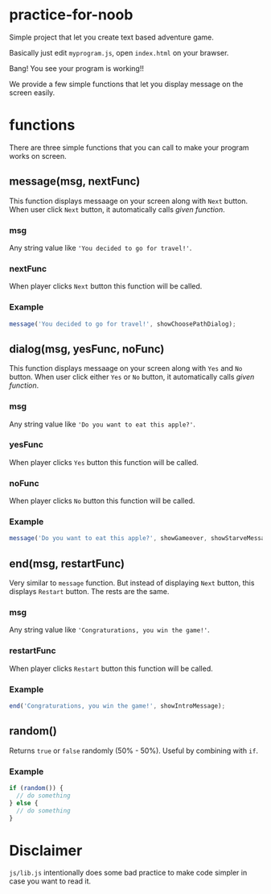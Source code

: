 # practice-for-noob

Simple project that let you create text based adventure game.

Basically just edit `myprogram.js`, open `index.html` on your brawser.

Bang! You see your program is working!!

We provide a few simple functions that let you display message on the screen easily.


# functions

There are three simple functions that you can call to make your program works on screen.

## message(msg, nextFunc)

This function displays messaage on your screen along with `Next` button.
When user click `Next` button, it automatically calls *given function*.

### msg

Any string value like `'You decided to go for travel!'`.

### nextFunc

When player clicks `Next` button this function will be called.

### Example

```javascript
message('You decided to go for travel!', showChoosePathDialog);
```


## dialog(msg, yesFunc, noFunc)

This function displays messaage on your screen along with `Yes` and `No` button.
When user click either `Yes` or `No` button, it automatically calls *given function*.

### msg

Any string value like `'Do you want to eat this apple?'`.

### yesFunc

When player clicks `Yes` button this function will be called.

### noFunc

When player clicks `No` button this function will be called.


### Example

```javascript
message('Do you want to eat this apple?', showGameover, showStarveMessage);
```


## end(msg, restartFunc)

Very similar to `message` function. But instead of displaying `Next` button, this displays `Restart` button.
The rests are the same.

### msg

Any string value like `'Congraturations, you win the game!'`.

### restartFunc

When player clicks `Restart` button this function will be called.

### Example

```javascript
end('Congraturations, you win the game!', showIntroMessage);
```


## random()

Returns `true` or `false` randomly (50% - 50%).
Useful by combining with `if`.

### Example

```javascript
if (random()) {
  // do something
} else {
  // do something
}
```


# Disclaimer
`js/lib.js` intentionally does some bad practice to make code simpler in case you want to read it.
